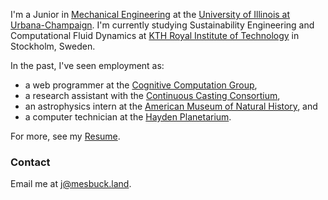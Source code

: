 I'm a Junior in [Mechanical Engineering](http://mechanical.illinois.edu/) at the [University of Illinois at Urbana-Champaign](http://illinois.edu/). I'm currently studying Sustainability Engineering and Computational Fluid Dynamics at [KTH Royal Institute of Technology](https://www.kth.se/) in Stockholm, Sweden. 

In the past, I've seen employment as:

 - a web programmer at the [Cognitive Computation Group](http://cogcomp.cs.illinois.edu/),
 - a research assistant with the [Continuous Casting Consortium](http://ccc.illinois.edu/), 
 - an astrophysics intern at the [American Museum of Natural History](http://www.amnh.org/), and
 - a computer technician at the [Hayden Planetarium](http://www.amnh.org/our-research/hayden-planetarium). 

For more, see my [Resume](http://ambuc.github.ioresume.pdf).

### Contact
Email me at [j@mesbuck.land](j@mesbuck.land).